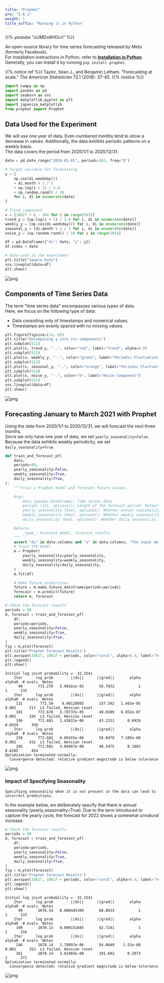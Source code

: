```yaml
---
title: "Prophet"
pre: "5.6.1"
weight: 1
title_suffix: "Running it in Python"
---
```


{{% youtube "uUMDo8HOcrI" %}}

An open-source library for time series forecasting released by Meta (formerly Facebook).  
For installation instructions in Python, refer to [**Installation in Python**](https://facebook.github.io/prophet/docs/installation.html#python).  
Generally, you can install it by running `pip install prophet`.

{{% notice ref %}}
Taylor, Sean J., and Benjamin Letham. "Forecasting at scale." *The American Statistician* 72.1 (2018): 37-45.
{{% /notice %}}

```python
import numpy as np
import pandas as pd
import seaborn as sns
import matplotlib.pyplot as plt
import japanize_matplotlib
from prophet import Prophet
```

## Data Used for the Experiment
We will use one year of data. Even-numbered months tend to show a decrease in values. Additionally, the data exhibits periodic patterns on a weekly basis.  
The data covers the period from 2020/1/1 to 2020/12/31.


```python
date = pd.date_range("2020-01-01", periods=365, freq="D")

# Target variable for forecasting
y = [
    np.cos(di.weekday())
    + di.month % 2 / 2
    + np.log(i + 1) / 3.0
    + np.random.rand() / 10
    for i, di in enumerate(date)
]

# Trend component
x = [18627 + i - 364 for i in range(365)]
trend_y = [np.log(i + 1) / 3.0 for i, di in enumerate(date)]
weekly_y = [np.cos(di.weekday()) for i, di in enumerate(date)]
seasonal_y = [di.month % 2 / 2 for i, di in enumerate(date)]
noise_y = [np.random.rand() / 10 for i in range(365)]

df = pd.DataFrame({"ds": date, "y": y})
df.index = date

# Data used in the experiment
plt.title("Sample Data")
sns.lineplot(data=df)
plt.show()
```


    
![png](/images/timeseries/forecast/001-Prophet_files/001-Prophet_5_0.png)
    


## Components of Time Series Data
The term "time series data" encompasses various types of data.  
Here, we focus on the following type of data:

- Data consisting only of timestamps and numerical values.
- Timestamps are evenly spaced with no missing values.

```python
plt.figure(figsize=(14, 6))
plt.title("Decomposing y into its components")
plt.subplot(511)
plt.plot(x, trend_y, "-.", color="red", label="Trend", alpha=0.9)
plt.subplot(512)
plt.plot(x, weekly_y, "-.", color="green", label="Periodic Fluctuation (Weekly)", alpha=0.9)
plt.subplot(513)
plt.plot(x, seasonal_y, "-.", color="orange", label="Periodic Fluctuation (Monthly)", alpha=0.9)
plt.subplot(514)
plt.plot(x, noise_y, "-.", color="k", label="Noise Component")
plt.subplot(515)
sns.lineplot(data=df)
plt.show()
```


    
![png](/images/timeseries/forecast/001-Prophet_files/001-Prophet_7_0.png)
    


## Forecasting January to March 2021 with Prophet
Using the data from 2020/1/1 to 2020/12/31, we will forecast the next three months.  
Since we only have one year of data, we set `yearly_seasonality=False`.  
Because the data exhibits weekly periodicity, we set `daily_seasonality=True`.

```python
def train_and_forecast_pf(
    data,
    periods=90,
    yearly_seasonality=False,
    weekly_seasonality=True,
    daily_seasonality=True,
):
    """Train a Prophet model and forecast future values.

    Args:
        data (pandas.DataFrame): Time series data.
        periods (int, optional): Length of the forecast period. Defaults to 90.
        yearly_seasonality (bool, optional): Whether annual seasonality is present. Defaults to False.
        weekly_seasonality (bool, optional): Whether weekly seasonality is present. Defaults to True.
        daily_seasonality (bool, optional): Whether daily seasonality is present. Defaults to True.

    Returns:
        _type_: Forecast model, forecast results.
    """
    assert "ds" in data.columns and "y" in data.columns, "The input data must contain 'ds' and 'y' columns."
    # Train the model
    m = Prophet(
        yearly_seasonality=yearly_seasonality,
        weekly_seasonality=weekly_seasonality,
        daily_seasonality=daily_seasonality,
    )
    m.fit(df)

    # Make future predictions
    future = m.make_future_dataframe(periods=periods)
    forecast = m.predict(future)
    return m, forecast
```

```python
# Check the forecast results
periods = 90
m, forecast = train_and_forecast_pf(
    df,
    periods=periods,
    yearly_seasonality=False,
    weekly_seasonality=True,
    daily_seasonality=True,
)
fig = m.plot(forecast)
plt.title("Prophet Forecast Results")
plt.axvspan(18627, 18627 + periods, color="coral", alpha=0.4, label="Forecast Period")
plt.legend()
plt.show()
```

    Initial log joint probability = -32.1541
        Iter      log prob        ||dx||      ||grad||       alpha      alpha0  # evals  Notes 
          99       772.276   5.98161e-05       56.7832           1           1      135   
        Iter      log prob        ||dx||      ||grad||       alpha      alpha0  # evals  Notes 
         131        772.59    0.00128893       157.592   1.465e-05       0.001      217  LS failed, Hessian reset 
         181       772.678   3.78737e-05       49.0389   6.852e-07       0.001      326  LS failed, Hessian reset 
         199       772.681   1.42622e-06       43.2231      0.6929      0.6929      350   
        Iter      log prob        ||dx||      ||grad||       alpha      alpha0  # evals  Notes 
         230       772.681   6.80165e-06       56.0478   7.185e-08       0.001      432  LS failed, Hessian reset 
         245       772.681   4.06967e-08       48.5475      0.1802      0.8285      454   
    Optimization terminated normally: 
      Convergence detected: relative gradient magnitude is below tolerance



    
![png](/images/timeseries/forecast/001-Prophet_files/001-Prophet_10_1.png)
    


### Impact of Specifying Seasonality
```{warning}
Specifying seasonality when it is not present in the data can lead to incorrect predictions.
```

In the example below, we deliberately specify that there is annual seasonality (yearly_seasonality=True).
Due to the term introduced to capture the yearly cycle, the forecast for 2022 shows a somewhat unnatural increase.


```python
# Check the forecast results
periods = 90
m, forecast = train_and_forecast_pf(
    df,
    periods=periods,
    yearly_seasonality=False,
    weekly_seasonality=True,
    daily_seasonality=True,
)
fig = m.plot(forecast)
plt.title("Prophet Forecast Results")
plt.axvspan(18627, 18627 + periods, color="coral", alpha=0.4, label="Forecast Period")
plt.legend()
plt.show()
```

    Initial log joint probability = -32.1541
        Iter      log prob        ||dx||      ||grad||       alpha      alpha0  # evals  Notes 
          99       1076.54   0.000445309       68.8033           1           1      133   
        Iter      log prob        ||dx||      ||grad||       alpha      alpha0  # evals  Notes 
         199       1078.13   0.000151685       92.7241           1           1      256   
        Iter      log prob        ||dx||      ||grad||       alpha      alpha0  # evals  Notes 
         246       1078.14   1.78997e-06       84.0649    1.52e-08       0.001      353  LS failed, Hessian reset 
         261       1078.14   3.82403e-08       101.692      0.2973           1      372   
    Optimization terminated normally: 
      Convergence detected: relative gradient magnitude is below tolerance



    
![png](/images/timeseries/forecast/001-Prophet_files/001-Prophet_12_1.png)
    


